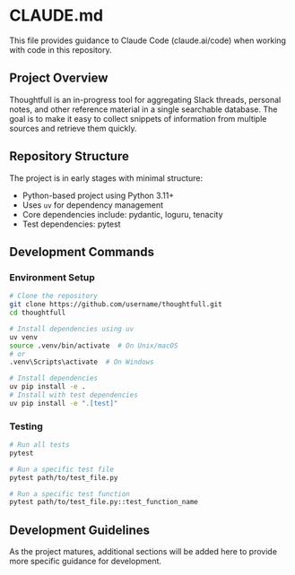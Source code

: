 # CLAUDE.md

This file provides guidance to Claude Code (claude.ai/code) when working with code in this repository.

## Project Overview

Thoughtfull is an in-progress tool for aggregating Slack threads, personal notes, and other reference material in a single searchable database. The goal is to make it easy to collect snippets of information from multiple sources and retrieve them quickly.

## Repository Structure

The project is in early stages with minimal structure:
- Python-based project using Python 3.11+
- Uses `uv` for dependency management
- Core dependencies include: pydantic, loguru, tenacity
- Test dependencies: pytest

## Development Commands

### Environment Setup
```bash
# Clone the repository
git clone https://github.com/username/thoughtfull.git
cd thoughtfull

# Install dependencies using uv
uv venv
source .venv/bin/activate  # On Unix/macOS
# or
.venv\Scripts\activate  # On Windows

# Install dependencies
uv pip install -e .
# Install with test dependencies
uv pip install -e ".[test]"
```

### Testing
```bash
# Run all tests
pytest

# Run a specific test file
pytest path/to/test_file.py

# Run a specific test function
pytest path/to/test_file.py::test_function_name
```

## Development Guidelines

As the project matures, additional sections will be added here to provide more specific guidance for development.